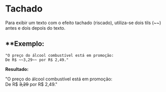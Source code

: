 # Tachado


Para exibir um texto com o efeito tachado (riscado), utiliza-se dois tils (~~) antes e dois depois do texto.


## **Exemplo:

    "O preço do álcool combustível está em promoção:  
    De R$ ~~3,29~~ por R$ 2,49."

**Resultado:**

"O preço do álcool combustível está em promoção:  
De R$ ~~3,29~~ por R$ 2,49."

